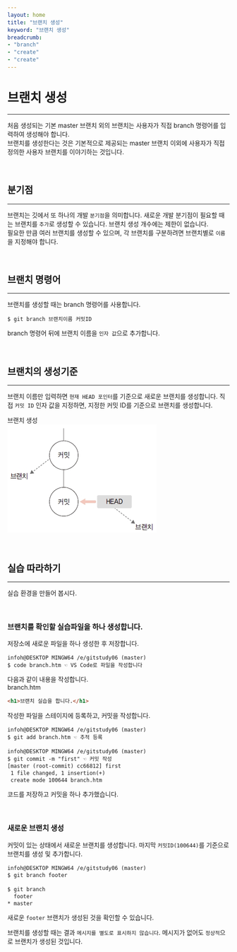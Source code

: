 ```yaml
---
layout: home
title: "브랜치 생성"
keyword: "브랜치 생성"
breadcrumb:
- "branch"
- "create"
- "create"
---
```


# 브랜치 생성
---
처음 생성되는 기본 master 브랜치 외의 브랜치는 사용자가 직접 branch 명령어를 입력하여 생성해야 합니다.  
브랜치를 생성한다는 것은 기본적으로 제공되는 master 브랜치 이외에 사용자가 직접 정의한 사용자 브랜치를 이야기하는 것입니다.  

<br>

## 분기점
---
브랜치는 깃에서 또 하나의 개발 `분기점`을 의미합니다. 새로운 개발 분기점이 필요할 때는 브랜치를 `추가`로 생성할 수 있습니다. 
브랜치 생성 개수에는 제한이 없습니다.  
필요한 만큼 여러 브랜치를 생성할 수 있으며, 각 브랜치를 구분하려면 브랜치별로 `이름`을 지정해야 합니다.  

<br>

## 브랜치 명령어
---
브랜치를 생성할 때는 branch 명령어를 사용합니다.  

```
$ git branch 브랜치이름 커밋ID
``` 

branch 명령어 뒤에 브랜치 이름을 `인자 값`으로 추가합니다. 

<br>

## 브랜치의 생성기준
---
브랜치 이름만 입력하면 `현재 HEAD 포인터`를 기준으로 새로운 브랜치를 생성합니다. 
직접 `커밋 ID` 인자 값을 지정하면, 지정한 커밋 ID를 기준으로 브랜치를 생성합니다.  

브랜치 생성  
![브랜치 생성](../img/06-3.jpg)

<br>

## 실습 따라하기
---
실습 환경을 만들어 봅시다.  

<br>

### 브랜치를 확인할 실습파일을 하나 생성합니다.
저장소에 새로운 파일을 하나 생성한 후 저장합니다.  
```
infoh@DESKTOP MINGW64 /e/gitstudy06 (master)
$ code branch.htm ☜ VS Code로 파일을 작성합니다
```

다음과 같이 내용을 작성합니다.  
branch.htm
```html
<h1>브랜치 실습을 합니다.</h1>
```

작성한 파일을 스테이지에 등록하고, 커밋을 작성합니다.   
```
infoh@DESKTOP MINGW64 /e/gitstudy06 (master)
$ git add branch.htm ☜ 추적 등록

infoh@DESKTOP MINGW64 /e/gitstudy06 (master)
$ git commit -m "first" ☜ 커밋 작성
[master (root-commit) cc66812] first
 1 file changed, 1 insertion(+)
 create mode 100644 branch.htm
```

코드를 저장하고 커밋을 하나 추가했습니다. 

<br>

### 새로운 브랜치 생성
커밋이 있는 상태에서 새로운 브랜치를 생성합니다. 
마지막 `커밋ID(100644)`를 기준으로 브랜치를 생성 및 추가합니다.  

```
infoh@DESKTOP MINGW64 /e/gitstudy06 (master)
$ git branch footer

$ git branch
  footer
* master
```

새로운 `footer` 브랜치가 생성된 것을 확인할 수 있습니다.  

브랜치를 생성할 때는 결과 `메시지를 별도로 표시하지 않습니다`. 
메시지가 없어도 `정상적`으로 브랜치가 생성된 것입니다.  

<br>